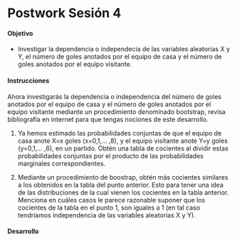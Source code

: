 # Postwork Sesión 4

#### Objetivo

- Investigar la dependencia o independecia de las variables aleatorias X y Y, el número de goles anotados por el equipo de casa y el número de goles anotados por el equipo visitante.

#### Instrucciones

Ahora investigarás la dependencia o independencia del número de goles anotados por el equipo de casa y el número de goles anotados por el equipo visitante mediante un procedimiento denominado bootstrap, revisa bibliografía en internet para que tengas nociones de este desarrollo. 

1. Ya hemos estimado las probabilidades conjuntas de que el equipo de casa anote X=x goles (x=0,1,... ,8), y el equipo visitante anote Y=y goles (y=0,1,... ,6), en un partido. Obtén una tabla de cocientes al dividir estas probabilidades conjuntas por el producto de las probabilidades marginales correspondientes.

2. Mediante un procedimiento de boostrap, obtén más cocientes similares a los obtenidos en la tabla del punto anterior. Esto para tener una idea de las distribuciones de la cual vienen los cocientes en la tabla anterior. Menciona en cuáles casos le parece razonable suponer que los cocientes de la tabla en el punto 1, son iguales a 1 (en tal caso tendríamos independencia de las variables aleatorias X y Y).


#### Desarrollo
